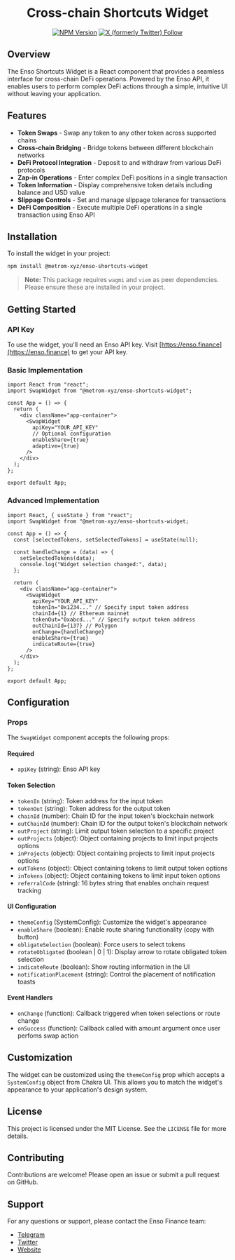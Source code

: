 <div align="center">

# Cross-chain Shortcuts Widget

[![NPM Version](https://img.shields.io/npm/v/%40ensofinance%2Fshortcuts-widget)](https://www.npmjs.com/package/%40ensofinance%2Fshortcuts-widget)
[![X (formerly Twitter) Follow](https://img.shields.io/twitter/follow/EnsoBuild)](https://twitter.com/EnsoBuild)

</div>

## Overview

The Enso Shortcuts Widget is a React component that provides a seamless interface for cross-chain DeFi operations. Powered by the Enso API, it enables users to perform complex DeFi actions through a simple, intuitive UI without leaving your application.

## Features

- **Token Swaps** - Swap any token to any other token across supported chains
- **Cross-chain Bridging** - Bridge tokens between different blockchain networks
- **DeFi Protocol Integration** - Deposit to and withdraw from various DeFi protocols
- **Zap-in Operations** - Enter complex DeFi positions in a single transaction
- **Token Information** - Display comprehensive token details including balance and USD value
- **Slippage Controls** - Set and manage slippage tolerance for transactions
- **DeFi Composition** - Execute multiple DeFi operations in a single transaction using Enso API

## Installation

To install the widget in your project:

```bash
npm install @metrom-xyz/enso-shortcuts-widget
```

> **Note:** This package requires `wagmi` and `viem` as peer dependencies. Please ensure these are installed in your project.

## Getting Started

### API Key

To use the widget, you'll need an Enso API key. Visit [https://enso.finance](https://enso.finance) to get your API key.

### Basic Implementation

```tsx
import React from "react";
import SwapWidget from "@metrom-xyz/enso-shortcuts-widget";

const App = () => {
  return (
    <div className="app-container">
      <SwapWidget
        apiKey="YOUR_API_KEY"
        // Optional configuration
        enableShare={true}
        adaptive={true}
      />
    </div>
  );
};

export default App;
```

### Advanced Implementation

```tsx
import React, { useState } from "react";
import SwapWidget from "@metrom-xyz/enso-shortcuts-widget;

const App = () => {
  const [selectedTokens, setSelectedTokens] = useState(null);

  const handleChange = (data) => {
    setSelectedTokens(data);
    console.log("Widget selection changed:", data);
  };

  return (
    <div className="app-container">
      <SwapWidget
        apiKey="YOUR_API_KEY"
        tokenIn="0x1234..." // Specify input token address
        chainId={1} // Ethereum mainnet
        tokenOut="0xabcd..." // Specify output token address
        outChainId={137} // Polygon
        onChange={handleChange}
        enableShare={true}
        indicateRoute={true}
      />
    </div>
  );
};

export default App;
```

## Configuration

### Props

The `SwapWidget` component accepts the following props:

#### Required

- `apiKey` (string): Enso API key

#### Token Selection

- `tokenIn` (string): Token address for the input token
- `tokenOut` (string): Token address for the output token
- `chainId` (number): Chain ID for the input token's blockchain network
- `outChainId` (number): Chain ID for the output token's blockchain network
- `outProject` (string): Limit output token selection to a specific project
- `outProjects` (object): Object containing projects to limit input projects options
- `inProjects` (object): Object containing projects to limit input projects options
- `outTokens` (object): Object containing tokens to limit output token options
- `inTokens` (object): Object containing tokens to limit input token options
- `referralCode` (string): 16 bytes string that enables onchain request tracking

#### UI Configuration

- `themeConfig` (SystemConfig): Customize the widget's appearance
- `enableShare` (boolean): Enable route sharing functionality (copy with button)
- `obligateSelection` (boolean): Force users to select tokens
- `rotateObligated` (boolean | 0 | 1): Display arrow to rotate obligated token selection
- `indicateRoute` (boolean): Show routing information in the UI
- `notificationPlacement` (string): Control the placement of notification toasts

#### Event Handlers

- `onChange` (function): Callback triggered when token selections or route change
- `onSuccess` (function): Callback called with amount argument once user perfoms swap action

## Customization

The widget can be customized using the `themeConfig` prop which accepts a `SystemConfig` object from Chakra UI. This allows you to match the widget's appearance to your application's design system.

## License

This project is licensed under the MIT License. See the `LICENSE` file for more details.

## Contributing

Contributions are welcome! Please open an issue or submit a pull request on GitHub.

## Support

For any questions or support, please contact the Enso Finance team:

- [Telegram](https://t.me/Enso_shortcuts)
- [Twitter](https://twitter.com/EnsoBuild)
- [Website](https://enso.finance)

